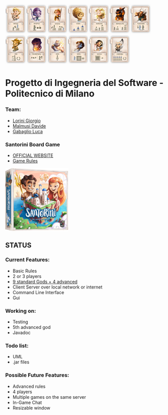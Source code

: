 <img src="src/main/resources/Santorini%20Images/SchermataSelezioneGod/Apollo.png" alt="alt text" width="66"><img src="src/main/resources/Santorini%20Images/SchermataSelezioneGod/Artemis.png" alt="alt text" width="66"><img src="src/main/resources/Santorini%20Images/SchermataSelezioneGod/Athena.png" alt="alt text" width="66"><img src="src/main/resources/Santorini%20Images/SchermataSelezioneGod/Atlas.png" alt="alt text" width="66"><img src="src/main/resources/Santorini%20Images/SchermataSelezioneGod/Demeter.png" alt="alt text" width="66"><img src="src/main/resources/Santorini%20Images/SchermataSelezioneGod/Hephaestus.png" alt="alt text" width="66"><img src="src/main/resources/Santorini%20Images/SchermataSelezioneGod/Minotaur.png" alt="alt text" width="66"><img src="src/main/resources/Santorini%20Images/SchermataSelezioneGod/Pan.png" alt="alt text" width="66"><img src="src/main/resources/Santorini%20Images/SchermataSelezioneGod/Prometheus.png" alt="alt text" width="66"><img src="src/main/resources/Santorini%20Images/SchermataSelezioneGod/Zeus.png" alt="alt text" width="66"><img src="src/main/resources/Santorini%20Images/SchermataSelezioneGod/Hera.png" alt="alt text" width="66"><img src="src/main/resources/Santorini%20Images/SchermataSelezioneGod/Hestia.png" alt="alt text" width="66"><img src="src/main/resources/Santorini%20Images/SchermataSelezioneGod/Chronus.png" alt="alt text" width="66">

# Progetto di Ingegneria del Software - Politecnico di Milano

### Team:
* [Lorini Giorgio](https://github.com/giorgiolorini)
* [Malmusi Davide](https://github.com/malmu99)
* [Gabaglio Luca](https://github.com/luca98gab)

### Santorini Board Game

* [OFFICIAL WEBSITE]
* [Game Rules]

[Game Rules]: <http://files.roxley.com/Santorini-Rulebook-Web-2016.08.14.pdf>
[OFFICIAL WEBSITE]: <https://roxley.com/products/santorini?currency=EUR>

<img src="src/main/resources/Santorini%20Images/GameIcon.png" alt="icon" width="200" height="200">


## STATUS

### Current Features:

* Basic Rules
* 2 or 3 players
* [9 standard Gods + 4 advanced](/Santorini%20Images/Gods.txt)
* Client Server over local network or internet
* Command Line Interface
* Gui

### Working on:

* Testing
* 5th advanced god
* Javadoc

### Todo list:

* UML
* .jar files

### Possible Future Features:

* Advanced rules
* 4 players
* Multiple games on the same server
* In-Game Chat
* Resizable window
